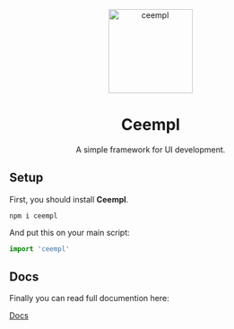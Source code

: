 <div align="center">
  <a href="http://ceempl.com" target="_blank"> 
    <img src="https://i.ibb.co/Kx20swD/ceempl.png" alt="ceempl" height="150" />
  </a>
  <h1><b> Ceempl </b></h1>
  <p>A simple framework for UI development.</p>
</div>



## Setup
First, you should install <b>Ceempl</b>.

```terminal
npm i ceempl
```

 
And put this on your main script:

```javascript
import 'ceempl'
```



## Docs

Finally you can read full documention here:

[Docs](http://ceempl.com)

